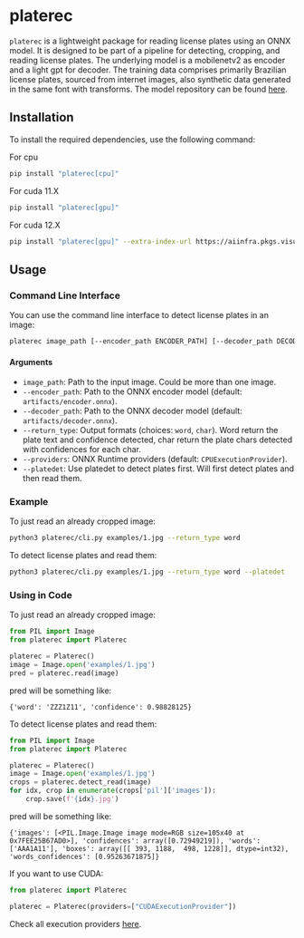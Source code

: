 # platerec

`platerec` is a lightweight package for reading license plates using an ONNX model. It is designed to be part of a pipeline for detecting, cropping, and reading license plates. The underlying model is a mobilenetv2 as encoder and a light gpt for decoder. The training data comprises primarily Brazilian license plates, sourced from internet images, also synthetic data generated in the same font with transforms. The model repository can be found [here](https://github.com/pstwh/platerec-model).

## Installation

To install the required dependencies, use the following command:

For cpu

```bash
pip install "platerec[cpu]"
```

For cuda 11.X
```bash
pip install "platerec[gpu]"
```

For cuda 12.X
```bash
pip install "platerec[gpu]" --extra-index-url https://aiinfra.pkgs.visualstudio.com/PublicPackages/_packaging/onnxruntime-cuda-12/pypi/simple/
```

## Usage

### Command Line Interface

You can use the command line interface to detect license plates in an image:

```bash
platerec image_path [--encoder_path ENCODER_PATH] [--decoder_path DECODER_PATH] [--return_types RETURN_TYPE] [--providers PROVIDERS] [--platedet]
```

#### Arguments

- `image_path`: Path to the input image. Could be more than one image.
- `--encoder_path`: Path to the ONNX encoder model (default: `artifacts/encoder.onnx`).
- `--decoder_path`: Path to the ONNX decoder model (default: `artifacts/decoder.onnx`).
- `--return_type`: Output formats (choices: `word`, `char`). Word return the plate text and confidence detected, char return the plate chars detected with confidences for each char.
- `--providers`: ONNX Runtime providers (default: `CPUExecutionProvider`).
- `--platedet`: Use platedet to detect plates first. Will first detect plates and then read them.

### Example

To just read an already cropped image:

```bash
python3 platerec/cli.py examples/1.jpg --return_type word
```

To detect license plates and read them:

```bash
python3 platerec/cli.py examples/1.jpg --return_type word --platedet
```

### Using in Code

To just read an already cropped image:

```python
from PIL import Image
from platerec import Platerec

platerec = Platerec()
image = Image.open('examples/1.jpg')
pred = platerec.read(image)
```
pred will be something like:
```
{'word': 'ZZZ1Z11', 'confidence': 0.98828125}
```

To detect license plates and read them:

```python
from PIL import Image
from platerec import Platerec

platerec = Platerec()
image = Image.open('examples/1.jpg')
crops = platerec.detect_read(image)
for idx, crop in enumerate(crops['pil']['images']):
    crop.save(f'{idx}.jpg')
```

pred will be something like:
```
{'images': [<PIL.Image.Image image mode=RGB size=105x40 at 0x7FEE25B67AD0>], 'confidences': array([0.72949219]), 'words': ['AAA1A11'], 'boxes': array([[ 393, 1188,  498, 1228]], dtype=int32), 'words_confidences': [0.95263671875]}
```

If you want to use CUDA:
```python
from platerec import Platerec

platerec = Platerec(providers=["CUDAExecutionProvider"])
```

Check all execution providers [here](https://onnxruntime.ai/docs/execution-providers/).
